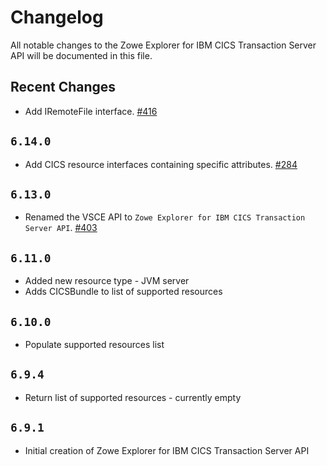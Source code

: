 # Changelog

All notable changes to the Zowe Explorer for IBM CICS Transaction Server API will be documented in this file.

## Recent Changes

- Add IRemoteFile interface. [#416](github.com/zowe/cics-for-zowe-client/issues/416)

## `6.14.0`

- Add CICS resource interfaces containing specific attributes. [#284](https://github.com/zowe/cics-for-zowe-client/issues/284)

## `6.13.0`

- Renamed the VSCE API to `Zowe Explorer for IBM CICS Transaction Server API`. [#403](https://github.com/zowe/cics-for-zowe-client/issues/403)

## `6.11.0`

- Added new resource type - JVM server
- Adds CICSBundle to list of supported resources

## `6.10.0`

- Populate supported resources list

## `6.9.4`

- Return list of supported resources - currently empty

## `6.9.1`

- Initial creation of Zowe Explorer for IBM CICS Transaction Server API
